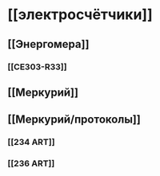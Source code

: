# [[электросчётчики]]

## [[Энергомера]]
### [[CE303-R33]]

## [[Меркурий]]
## [[Меркурий/протоколы]]
### [[234 ART]]
### [[236 ART]]
  
